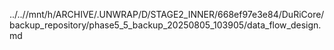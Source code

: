 ../..//mnt/h/ARCHIVE/.UNWRAP/D/STAGE2_INNER/668ef97e3e84/DuRiCore/backup_repository/phase5_5_backup_20250805_103905/data_flow_design.md